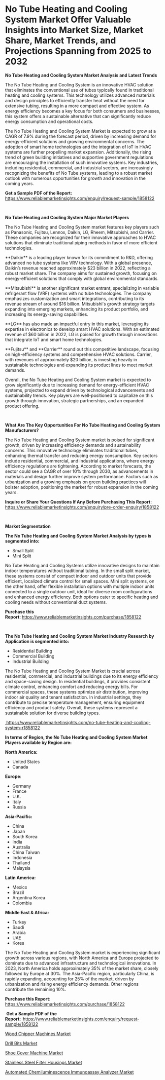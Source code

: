 <p><h1>No Tube Heating and Cooling System Market Offer Valuable Insights into Market Size, Market Share, Market Trends, and Projections Spanning from 2025 to 2032</h1></p><p><strong>No Tube Heating and Cooling System Market Analysis and Latest Trends</strong></p>
<p><p>The No Tube Heating and Cooling System is an innovative HVAC solution that eliminates the conventional use of tubes typically found in traditional heating and cooling systems. This technology utilizes advanced materials and design principles to efficiently transfer heat without the need for extensive tubing, resulting in a more compact and effective system. As energy efficiency becomes a key focus for both consumers and businesses, this system offers a sustainable alternative that can significantly reduce energy consumption and operational costs.</p><p>The No Tube Heating and Cooling System Market is expected to grow at a CAGR of 7.9% during the forecast period, driven by increasing demand for energy-efficient solutions and growing environmental concerns. The adoption of smart home technologies and the integration of IoT in HVAC systems are further propelling market expansion. Additionally, the rising trend of green building initiatives and supportive government regulations are encouraging the installation of such innovative systems. Key industries, including residential, commercial, and industrial sectors, are increasingly recognizing the benefits of No Tube systems, leading to a robust market outlook with numerous opportunities for growth and innovation in the coming years.</p></p>
<p><strong>Get a Sample PDF of the Report:&nbsp;</strong> <a href="https://www.reliablemarketinsights.com/enquiry/request-sample/1858122?utm_campaign=2197&utm_medium=2&utm_source=Github&utm_content=ia&utm_term=28022025&utm_id=no-tube-heating-and-cooling-system">https://www.reliablemarketinsights.com/enquiry/request-sample/1858122</a></p>
<p>&nbsp;</p>
<p><strong>No Tube Heating and Cooling System Major Market Players</strong></p>
<p><p>The No Tube Heating and Cooling System market features key players such as Panasonic, Fujitsu, Lennox, Daikin, LG, Rheem, Mitsubishi, and Carrier. These companies are recognized for their innovative approaches to HVAC solutions that eliminate traditional piping methods in favor of more efficient technologies.</p><p>**Daikin** is a leading player known for its commitment to R&D, offering advanced no tube systems like VRV technology. With a global presence, Daikin’s revenue reached approximately $23 billion in 2022, reflecting a robust market share. The company aims for sustained growth, focusing on energy-efficient solutions that comply with global environmental standards.</p><p>**Mitsubishi** is another significant market entrant, specializing in variable refrigerant flow (VRF) systems with no tube technologies. The company emphasizes customization and smart integrations, contributing to its revenue stream of around $16 billion. Mitsubishi's growth strategy targets expanding into emerging markets, enhancing its product portfolio, and increasing its energy-saving capabilities.</p><p>**LG** has also made an impactful entry in this market, leveraging its expertise in electronics to develop smart HVAC solutions. With an estimated revenue of $60 billion in 2022, LG is poised for growth through innovations that integrate IoT and smart home technologies.</p><p>**Fujitsu** and **Carrier** round out this competitive landscape, focusing on high-efficiency systems and comprehensive HVAC solutions. Carrier, with revenues of approximately $20 billion, is investing heavily in sustainable technologies and expanding its product lines to meet market demands.</p><p>Overall, the No Tube Heating and Cooling System market is expected to grow significantly due to increasing demand for energy-efficient HVAC systems, projected to expand driven by technological advancements and sustainability trends. Key players are well-positioned to capitalize on this growth through innovation, strategic partnerships, and an expanded product offering.</p></p>
<p>&nbsp;</p>
<p><strong>What Are The Key Opportunities For No Tube Heating and Cooling System Manufacturers?</strong></p>
<p><p>The No Tube Heating and Cooling System market is poised for significant growth, driven by increasing efficiency demands and sustainability concerns. This innovative technology eliminates traditional tubes, enhancing thermal transfer and reducing energy consumption. Key sectors include residential, commercial, and industrial applications, where energy efficiency regulations are tightening. According to market forecasts, the sector could see a CAGR of over 10% through 2030, as advancements in materials and design further improve system performance. Factors such as urbanization and a growing emphasis on green building practices will bolster adoption, positioning the market for robust expansion in the coming years.</p></p>
<p><strong>Inquire or Share Your Questions If Any Before Purchasing This Report:</strong> <a href="https://www.reliablemarketinsights.com/enquiry/pre-order-enquiry/1858122?utm_campaign=2197&utm_medium=2&utm_source=Github&utm_content=ia&utm_term=28022025&utm_id=no-tube-heating-and-cooling-system">https://www.reliablemarketinsights.com/enquiry/pre-order-enquiry/1858122</a></p>
<p>&nbsp;</p>
<p><strong>Market Segmentation</strong></p>
<p><strong>The No Tube Heating and Cooling System Market Analysis by types is segmented into:</strong></p>
<p><ul><li>Small Split</li><li>Mini Split</li></ul></p>
<p><p>No Tube Heating and Cooling Systems utilize innovative designs to maintain indoor temperatures without traditional tubing. In the small split market, these systems consist of compact indoor and outdoor units that provide efficient, localized climate control for small spaces. Mini split systems, on the other hand, offer flexible installation options with multiple indoor units connected to a single outdoor unit, ideal for diverse room configurations and enhanced energy efficiency. Both options cater to specific heating and cooling needs without conventional duct systems.</p></p>
<p><strong>Purchase this Report:&nbsp;</strong><a href="https://www.reliablemarketinsights.com/purchase/1858122?utm_campaign=2197&utm_medium=2&utm_source=Github&utm_content=ia&utm_term=28022025&utm_id=no-tube-heating-and-cooling-system">https://www.reliablemarketinsights.com/purchase/1858122</a></p>
<p>&nbsp;</p>
<p><strong>The No Tube Heating and Cooling System Market Industry Research by Application is segmented into:</strong></p>
<p><ul><li>Residential Building</li><li>Commercial Building</li><li>Industrial Building</li></ul></p>
<p><p>The No Tube Heating and Cooling System Market is crucial across residential, commercial, and industrial buildings due to its energy efficiency and space-saving design. In residential buildings, it provides consistent climate control, enhancing comfort and reducing energy bills. For commercial spaces, these systems optimize air distribution, improving indoor air quality and tenant satisfaction. In industrial settings, they contribute to precise temperature management, ensuring equipment efficiency and product safety. Overall, these systems represent a sustainable solution for diverse building types.</p></p>
<p><a href="https://www.reliablemarketinsights.com/no-tube-heating-and-cooling-system-r1858122?utm_campaign=2197&utm_medium=2&utm_source=Github&utm_content=ia&utm_term=28022025&utm_id=no-tube-heating-and-cooling-system">&nbsp;https://www.reliablemarketinsights.com/no-tube-heating-and-cooling-system-r1858122</a></p>
<p><strong>In terms of Region, the No Tube Heating and Cooling System Market Players available by Region are:</strong></p>
<p>
    <p> <strong> North America: </strong>
        <ul>
            <li>United States</li>
            <li>Canada</li>
        </ul>
        </p> 
    <p> <strong> Europe: </strong>
        <ul>
            <li>Germany</li>
            <li>France</li>
            <li>U.K.</li>
            <li>Italy</li>
            <li>Russia</li>
        </ul>
        </p> 
    <p> <strong> Asia-Pacific: </strong>
        <ul>
            <li>China</li>
            <li>Japan</li>
            <li>South Korea</li>
            <li>India</li>
            <li>Australia</li>
            <li>China Taiwan</li>
            <li>Indonesia</li>
            <li>Thailand</li>
            <li>Malaysia</li>
        </ul>
        </p> 
    <p> <strong> Latin America: </strong>
        <ul>
            <li>Mexico</li>
            <li>Brazil</li>
            <li>Argentina Korea</li>
            <li>Colombia</li>
        </ul>
        </p> 
    <p> <strong> Middle East & Africa: </strong>
        <ul>
            <li>Turkey</li>
            <li>Saudi</li>
            <li>Arabia</li>
            <li>UAE</li>
            <li>Korea</li>
        </ul>
    </p>
    </p>
<p><p>The No Tube Heating and Cooling System market is experiencing significant growth across various regions, with North America and Europe projected to dominate due to advanced infrastructure and technological innovations. In 2023, North America holds approximately 35% of the market share, closely followed by Europe at 30%. The Asia-Pacific region, particularly China, is rapidly expanding, accounting for 25% of the market, driven by urbanization and rising energy efficiency demands. Other regions contribute the remaining 10%.</p></p>
<p><strong>Purchase this Report: </strong><a href="https://www.reliablemarketinsights.com/purchase/1858122?utm_campaign=2197&utm_medium=2&utm_source=Github&utm_content=ia&utm_term=28022025&utm_id=no-tube-heating-and-cooling-system">https://www.reliablemarketinsights.com/purchase/1858122</a></p>
<p>&nbsp;<strong>Get a Sample PDF of the Report:&nbsp;&nbsp;</strong><a href="https://www.reliablemarketinsights.com/enquiry/request-sample/1858122?utm_campaign=2197&utm_medium=2&utm_source=Github&utm_content=ia&utm_term=28022025&utm_id=no-tube-heating-and-cooling-system">https://www.reliablemarketinsights.com/enquiry/request-sample/1858122</a></p>
<p><strong></strong></p>
<p><p><a href="https://github.com/bolalfredia7777/Market-Research-Report-List-1/blob/main/wood-chipper-machines-market.md?utm_campaign=2197&utm_medium=2&utm_source=Github&utm_content=ia&utm_term=28022025&utm_id=no-tube-heating-and-cooling-system">Wood Chipper Machines Market</a></p><p><a href="https://github.com/ilonaenterline65/Market-Research-Report-List-1/blob/main/drill-bits-market.md?utm_campaign=2197&utm_medium=2&utm_source=Github&utm_content=ia&utm_term=28022025&utm_id=no-tube-heating-and-cooling-system">Drill Bits Market</a></p><p><a href="https://github.com/chungwimbu4/Market-Research-Report-List-1/blob/main/shoe-cover-machine-market.md?utm_campaign=2197&utm_medium=2&utm_source=Github&utm_content=ia&utm_term=28022025&utm_id=no-tube-heating-and-cooling-system">Shoe Cover Machine Market</a></p><p><a href="https://github.com/ravenecashe/Market-Research-Report-List-1/blob/main/stainless-steel-filter-housings-market.md?utm_campaign=2197&utm_medium=2&utm_source=Github&utm_content=ia&utm_term=28022025&utm_id=no-tube-heating-and-cooling-system">Stainless Steel Filter Housings Market</a></p><p><a href="https://github.com/ccreola81/Market-Research-Report-List-1/blob/main/automated-chemiluminescence-immunoassay-analyzer-market.md?utm_campaign=2197&utm_medium=2&utm_source=Github&utm_content=ia&utm_term=28022025&utm_id=no-tube-heating-and-cooling-system">Automated Chemiluminescence Immunoassay Analyzer Market</a></p></p>